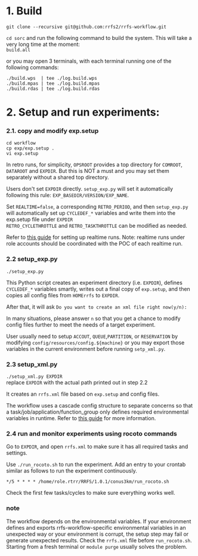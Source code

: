 # 1. Build
`git clone --recursive git@github.com:rrfs2/rrfs-workflow.git`

`cd sorc` and run the following command to build the system. This will take a very long time at the moment:    
`build.all`

or you may open 3 terminals, with each terminal running one of the following commands:  

```
./build.wps  | tee ./log.build.wps
./build.mpas | tee ./log.build.mpas
./build.rdas | tee ./log.build.rdas

```

# 2. Setup and run experiments:
### 2.1. copy and modify exp.setup
```
cd workflow
cp exp/exp.setup .
vi exp.setup
```
In retro runs, for simplicity, `OPSROOT` provides a top directory for `COMROOT`, `DATAROOT` and `EXPDIR`. But this is NOT a must and you may set them separately without a shared top directory.
    
Users don't set `EXPDIR` directly. `setup_exp.py` will set it automatically following this rule: `EXP_BASEDIR/VERSION/EXP_NAME`.     
   
Set `REALTIME=false`, a corresponding `RETRO_PERIOD`, and then `setup_exp.py` will automatically set up `CYCLEDEF_*` variables and write them into the exp.setup file under `EXPDIR`  
`RETRO_CYCLETHROTTLE` and `RETRO_TASKTHROTTLE` can be modified as needed.

Refer to [this guide](https://github.com/rrfs2/rrfs-workflow/wiki/deploy-a-Jet-realtime-run-in-Jet) for setting up realtime runs. Note: realtime runs under role accounts should be coordinated with the POC of each realtime run.

### 2.2 setup_exp.py
`./setup_exp.py`   
    
This Python script creates an experiment directory (i.e. `EXPDIR`), defines `CYCLEDEF_*` variables smartly, writes out a final copy of `exp.setup`, and  then copies all config files from `HOMErrfs` to `EXPDIR`.
    
After that, it will ask `Do you want to create an xml file right now(y/n):`      
    
In many situations, please answer `n` so that you get a chance to modify config files further to meet the needs of a target experiment.      
   
User usually need to setup `ACCOUT`, `QUEUE`,`PARTITION`, or `RESERVATION` by modifying `config/resources/config.${machine}` or you may export those variables in the current environment before running `setp_xml.py`.

### 2.3 setup_xml.py
`./setup_xml.py EXPDIR`    
replace `EXPDIR` with the actual path printed out in step 2.2
    
It creates an `rrfs.xml` file based on `exp.setup` and config files.   
    
The workflow uses a cascade config structure to separate concerns so that a task/job/application/function_group only defines required environmental variables in runtime. Refer to [this guide](https://github.com/rrfs2/rrfs-workflow/wiki/The-cascade-config-structure) for more information.

### 2.4 run and monitor experiments using rocoto commands

Go to `EXPDIR`, and open `rrfs.xml` to make sure it has all required tasks and settings.
    
Use `./run_rocoto.sh` to run the experiment. Add an entry to your crontab similar as follows to run the experiment continuously.
```
*/5 * * * * /home/role.rtrr/RRFS/1.0.1/conus3km/run_rocoto.sh
```
Check the first few tasks/cycles to make sure everything works well.

### note
The workflow depends on the environmental variables. If your environment defines and exports rrfs-workflow-specific environmental variables in an unexpected way or your environment is corrupt, the setup step may fail or generate unexpected results. Check the `rrfs.xml` file before `run_rocoto.sh`. Starting from a fresh terminal or `module purge` usually solves the problem.

